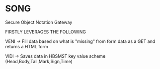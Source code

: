 # SONG
Secure Object Notation Gateway

FIRSTLY LEVERAGES THE FOLLOWING

VENI -> Fill data based on what is "missing" from form data as a GET and returns a HTML form

VIDI -> Saves data in HBSMST key value scheme (Head,Body,Tail,Mark,Sign,Time)